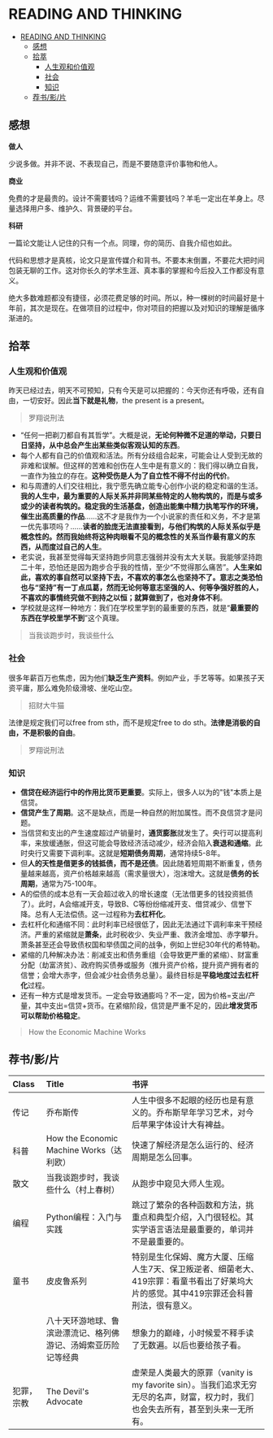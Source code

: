 # READING AND THINKING

- [READING AND THINKING](#reading-and-thinking)
  - [感想](#感想)
  - [拾萃](#拾萃)
    - [人生观和价值观](#人生观和价值观)
    - [社会](#社会)
    - [知识](#知识)
  - [荐书/影/片](#荐书影片)

## 感想

**做人**

少说多做。并非不说、不表现自己，而是不要随意评价事物和他人。

**商业**

免费的才是最贵的。设计不需要钱吗？运维不需要钱吗？羊毛一定出在羊身上。尽量选择用户多、维护久、背景硬的平台。

**科研**

一篇论文能让人记住的只有一个点。同理，你的简历、自我介绍也如此。

代码和思想才是真核，论文只是宣传媒介和背书。不要本末倒置，不要花大把时间包装无聊的工作。这对你长久的学术生涯、真本事的掌握和今后投入工作都没有意义。

绝大多数难题都没有捷径，必须花费足够的时间。所以，种一棵树的时间最好是十年前，其次是现在。在做项目的过程中，你对项目的把握以及对知识的理解是循序渐进的。

## 拾萃

### 人生观和价值观

昨天已经过去，明天不可预知，只有今天是可以把握的：今天你还有呼吸，还有自由，一切安好。因此**当下就是礼物**，the present is a present。

> 罗翔说刑法

- “任何一把剃刀都自有其哲学”。大概是说，**无论何种微不足道的举动，只要日日坚持，从中总会产生出某些类似客观认知的东西**。
- 每个人都有自己的价值观和活法。所有分歧组合起来，可能会让人受到无故的非难和误解。但这样的苦难和创伤在人生中是有意义的：我们得以确立自我，一直作为独立的存在。**这种受伤是人为了自立性不得不付出的代价**。
- 和与周遭的人们交往相比，我宁愿先确立能专心创作小说的稳定和谐的生活。**我的人生中，最为重要的人际关系并非同某些特定的人物构筑的，而是与或多或少的读者构筑的。稳定我的生活基盘，创造出能集中精力执笔写作的环境，催生出高质量的作品**……这不才是我作为一个小说家的责任和义务，不才是第一优先事项吗？……**读者的脸庞无法直接看到，与他们构筑的人际关系似乎是概念性的。然而我始终将这种肉眼看不见的概念性的关系当作最有意义的东西，从而度过自己的人生**。
- 老实说，我甚至觉得每天坚持跑步同意志强弱并没有太大关联。我能够坚持跑二十年，恐怕还是因为跑步合乎我的性情，至少“不觉得那么痛苦”。**人生来如此，喜欢的事自然可以坚持下去，不喜欢的事怎么也坚持不了。意志之类恐怕也与“坚持”有一丁点瓜葛，然而无论何等意志坚强的人、何等争强好胜的人，不喜欢的事情终究做不到持之以恒；就算做到了，也对身体不利**。
- 学校就是这样一种地方：我们在学校里学到的最重要的东西，就是“**最重要的东西在学校里学不到**”这个真理。

> 当我谈跑步时，我谈些什么

### 社会

很多年薪百万也焦虑，因为他们**缺乏生产资料**。例如产业，手艺等等。如果孩子天资平庸，那么难免阶级滑坡、坐吃山空。

> 招财大牛猫

法律是规定我们可以free from sth，而不是规定free to do sth。**法律是消极的自由，不是积极的自由**。

> 罗翔说刑法

### 知识

- **信贷在经济运行中的作用比货币更重要**。实际上，很多人以为的"钱"本质上是信贷。
- **信贷产生了周期**。这不是缺点，而是一种自然的附加属性。而不良信贷才是问题。
- 当信贷和支出的产生速度超过产销量时，**通货膨胀**就发生了。央行可以提高利率，来放缓通胀，但这可能会导致经济活动减少，经济会陷入**衰退和通缩**。此时央行又需要下调利率。这就是**短期债务周期**，通常持续5-8年。
- 但**人的天性是借更多的钱抵债，而不是还债**。因此随着短周期不断重复，债务量越来越高，资产价格越来越高（需求量很大），泡沫增大。这就是**债务的长周期**，通常为75-100年。
- A的偿债的成本总有一天会超过收入的增长速度（无法借更多的钱投资抵债了）。此时，A会缩减开支，导致B、C等纷纷缩减开支、借贷减少、信誉下降。总有人无法偿债。这一过程称为**去杠杆化**。
- 去杠杆化和通缩不同：此时利率已经很低了，因此无法通过下调利率来干预经济。严重的紧缩就是**萧条**，此时税收少、失业严重、救济金增加、赤字攀升。萧条甚至还会导致债权国和举债国之间的战争，例如上世纪30年代的希特勒。
- 紧缩的几种解决办法：削减支出和债务重组（会导致更严重的紧缩）、财富重分配（劫富济贫）、政府购买债券或服务（推升资产价格，提升资产拥有者的信誉；会增大赤字，但会减少社会债务总量）。最终目标是**平稳地度过去杠杆化**过程。
- 还有一种方式是增发货币。一定会导致通膨吗？不一定，因为价格=支出/产量，其中支出=信贷+货币。在紧缩阶段，信贷是严重不足的，因此**增发货币可以帮助价格稳定**。

> How the Economic Machine Works

## 荐书/影/片

|Class|Title|书评|
|:-|:-|:-|
|传记|乔布斯传|人生中很多不起眼的经历也是有意义的。乔布斯早年学习艺术，对今后苹果字体设计大有裨益。|
|科普|How the Economic Machine Works（达利欧）|快速了解经济是怎么运行的、经济周期是怎么回事。|
|散文|当我谈跑步时，我谈些什么（村上春树）|从跑步中窥见大师人生观。|
|编程|Python编程：入门与实践|跳过了繁杂的各种函数和方法，挑重点和典型介绍，入门很轻松。其实学语言语法是最重要的，单词并不是最重要的。|
|童书|皮皮鲁系列|特别是生化保姆、魔方大厦、压缩人生7天、保卫叛逆者、细菌老大、419宗罪：看童书看出了好莱坞大片的感觉。其中419宗罪还会科普刑法，很有意义。|
||八十天环游地球、鲁滨逊漂流记、格列佛游记、汤姆索亚历险记等经典|想象力的巅峰，小时候爱不释手读了无数遍。以后也要给孩子看。|
|犯罪，宗教|The Devil's Advocate|虚荣是人类最大的原罪（vanity is my favorite sin）。当我们追求无穷无尽的名声，财富，权力时，我们也会失去所有，甚至到头来一无所有。|
